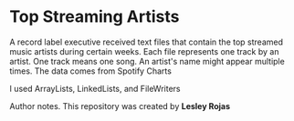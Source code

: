 # Top Streaming Artists

A record label executive received text files that contain the top streamed music artists during certain weeks. Each file represents one track by an artist. One track means one song. An artist's name might appear multiple times. The data comes from Spotify Charts

I used ArrayLists, LinkedLists, and FileWriters

Author notes. This repository was created by <b>Lesley Rojas</b>


